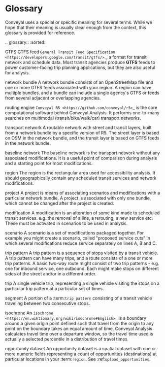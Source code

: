 # Glossary

Conveyal uses a special or specific meaning for several terms. While we hope that their meaning is usually clear enough from the context, this glossary is provided for reference.

.. glossary:: :sorted:

GTFS
GTFS feed
`General Transit Feed Specification <https://developers.google.com/transit/gtfs/>`\_, a format for transit network and schedule data. Most transit agencies produce **GTFS** feeds to power customer-facing trip planning applications, but they are also useful for analysis.

network bundle
A network bundle consists of an OpenStreetMap file and one or more GTFS feeds associated with your region. A region can have multiple bundles, and a bundle can include a single agency's GTFS or feeds from several adjacent or overlapping agencies.

routing engine
`Conveyal R5 <https://github.com/conveyal/r5>`\_ is the core computational software behind Conveyal Analysis. It performs one-to-many searches on multimodal (transit/bike/walk/car) transport networks.

transport network
A routable network with street and transit layers, built from a network bundle by a specific version of R5. The street layer is based on OSM in the network bundle, and the transit layer is based on GTFS feeds in the network bundle.

baseline network
The baseline network is the transport network without any associated modifications. It is a useful point of comparison during analysis and a starting point for most modifications.

region
The region is the rectangular area used for accessibility analysis. It should geographically contain any scheduled transit services and network modifications.

project
A project is means of associating scenarios and modifications with a particular network bundle. A project is associated with only one bundle, which cannot be changed after the project is created.

modification
A modification is an alteration of some kind made to scheduled transit services. e.g. the removal of a line, a rerouting, a new service etc. These must be activated in scenarios to be used in analysis.

scenario
A scenario is a set of modifications packaged together. For example you might create a scenario, called "proposed service cuts" in which several modifications reduce service separately on lines A, B and C.

trip pattern
A trip pattern is a sequence of stops visited by a transit vehicle. A trip pattern can have many trips, and a route consists of a one or more trip patterns. A basic two-way route might consist of two trip patterns - e.g. one for inbound service, one outbound. Each might make stops on different sides of the street and/or in a different order.

trip
A single vehicle trip, representing a single vehicle visiting the stops on a particular trip pattern at a particular set of times.

segment
A portion of a :term:`trip pattern` consisting of a transit vehicle traveling between two consecutive stops.

isochrone
An `isochrone <https://en.wiktionary.org/wiki/isochrone#English>`\_ is a boundary around a given origin point defined such that travel from the origin to any point on the boundary takes an equal amount of time. Conveyal Analysis calculates travel time over a departure window, so the travel time used is actually a selected percentile in a distribution of travel times.

opportunity dataset
An opportunity dataset is a spatial dataset with one or more numeric fields representing a count of opportunities (destinations) at particular locations in your :term:`region`. See :ref:`upload_opportunities`.
